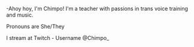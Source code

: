 -Ahoy hoy, I'm Chimpo! I'm a teacher with passions in trans voice training and music.

Pronouns are She/They

I stream at Twitch - Username @Chimpo_
